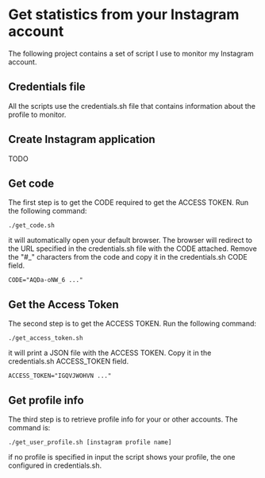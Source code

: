# Get statistics from your Instagram account

The following project contains a set of script I use to monitor my Instagram account.

## Credentials file

All the scripts use the credentials.sh file that contains information about the profile to monitor.

## Create Instagram application

TODO

## Get code

The first step is to get the CODE required to get the ACCESS TOKEN. Run the following command:

```
./get_code.sh
```

it will automatically open your default browser. The browser will redirect to the URL specified in the credentials.sh file with the CODE attached. Remove the "#\_" characters from the code and copy it in the credentials.sh CODE field.

```
CODE="AQDa-oNW_6 ..."
```

## Get the Access Token

The second step is to get the ACCESS TOKEN. Run the following command:

```
./get_access_token.sh
```

it will print a JSON file with the ACCESS TOKEN. Copy it in the credentials.sh ACCESS_TOKEN field.

```
ACCESS_TOKEN="IGQVJWOHVN ..."
```

## Get profile info

The third step is to retrieve profile info for your or other accounts. The command is:

```
./get_user_profile.sh [instagram profile name] 
```

if no profile is specified in input the script shows your profile, the one configured in credentials.sh.


